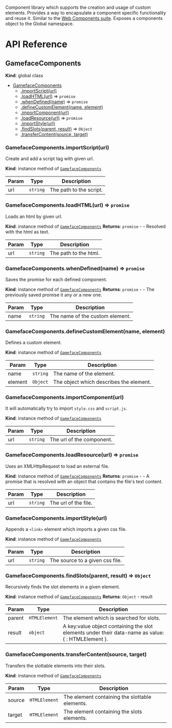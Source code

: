 <!--Copyright (c) Coherent Labs AD. All rights reserved. -->
Component library which supports the creation and usage of custom elements. Provides a way to encapsulate a component specific functionality and reuse it. Similar to the [Web Components suite](https://developer.mozilla.org/en-US/docs/Web/Web_Components). Exposes a components object to the Global namespace.


API Reference
===================

<a name="GamefaceComponents"></a>

## GamefaceComponents
**Kind**: global class

* [GamefaceComponents](#GamefaceComponents)
    * [.importScript(url)](#GamefaceComponents+importScript)
    * [.loadHTML(url)](#GamefaceComponents+loadHTML) => <code>promise</code>
    * [.whenDefined(name)](#GamefaceComponents+whenDefined) => <code>promise</code>
    * [.defineCustomElement(name, element)](#GamefaceComponents+defineCustomElement)
    * [.importComponent(url)](#GamefaceComponents+importComponent)
    * [.loadResource(url)](#GamefaceComponents+loadResource) => <code>promise</code>
    * [.importStyle(url)](#GamefaceComponents+importStyle)
    * [.findSlots(parent, result)](#GamefaceComponents+findSlots) => <code>Object</code>
    * [.transferContent(source, target)](#GamefaceComponents+transferContent)

<a name="GamefaceComponents+importScript"></a>

### GamefaceComponents.importScript(url)
Create and add a script tag with given url.

**Kind**: instance method of [<code>GamefaceComponents</code>](#GamefaceComponents)

| Param | Type | Description |
| --- | --- | --- |
| url | <code>string</code> | The path to the script. |

<a name="GamefaceComponents+loadHTML"></a>

### GamefaceComponents.loadHTML(url) => <code>promise</code>
Loads an html by given url.

**Kind**: instance method of [<code>GamefaceComponents</code>](#GamefaceComponents)
**Returns**: <code>promise</code> - - Resolved with the html as text.

| Param | Type | Description |
| --- | --- | --- |
| url | <code>string</code> | The path to the html. |

<a name="GamefaceComponents+whenDefined"></a>

### GamefaceComponents.whenDefined(name) => <code>promise</code>
Saves the promise for each defined component.

**Kind**: instance method of [<code>GamefaceComponents</code>](#GamefaceComponents)
**Returns**: <code>promise</code> - - The previously saved promise it any or a new one.

| Param | Type | Description |
| --- | --- | --- |
| name | <code>string</code> | The name of the custom element. |

<a name="GamefaceComponents+defineCustomElement"></a>

### GamefaceComponents.defineCustomElement(name, element)
Defines a custom element.

**Kind**: instance method of [<code>GamefaceComponents</code>](#GamefaceComponents)

| Param | Type | Description |
| --- | --- | --- |
| name | <code>string</code> | The name of the element. |
| element | <code>Object</code> | The object which describes the element. |

<a name="GamefaceComponents+importComponent"></a>

### GamefaceComponents.importComponent(url)
It will automatically try to import `style.css` and `script.js`.

**Kind**: instance method of [<code>GamefaceComponents</code>](#GamefaceComponents)

| Param | Type | Description |
| --- | --- | --- |
| url | <code>string</code> | The url of the component. |

<a name="GamefaceComponents+loadResource"></a>

### GamefaceComponents.loadResource(url) => <code>promise</code>
Uses an XMLHttpRequest to load an external file.

**Kind**: instance method of [<code>GamefaceComponents</code>](#GamefaceComponents)
**Returns**: <code>promise</code> - - A promise that is resolved with an object that contains the file's text content.

| Param | Type | Description |
| --- | --- | --- |
| url | <code>string</code> | The url of the file. |

<a name="GamefaceComponents+importStyle"></a>

### GamefaceComponents.importStyle(url)
Appends a `<link>` element which imports a given css file.

**Kind**: instance method of [<code>GamefaceComponents</code>](#GamefaceComponents)

| Param | Type | Description |
| --- | --- | --- |
| url | <code>string</code> | The source to a given css file. |

<a name="GamefaceComponents+findSlots"></a>

### GamefaceComponents.findSlots(parent, result) => <code>Object</code>
Recursively finds the slot elements in a given element.

**Kind**: instance method of [<code>GamefaceComponents</code>](#GamefaceComponents)
**Returns**: <code>Object</code> - result

| Param | Type | Description |
| --- | --- | --- |
| parent | <code>HTMLElement</code> | The element which is searched for slots. |
| result | <code>object</code> | A key:value object containing the slot elements under their data-name as value: { <my-slot-name>: HTMLElement }. |

<a name="GamefaceComponents+transferContent"></a>

### GamefaceComponents.transferContent(source, target)
Transfers the slottable elements into their slots.

**Kind**: instance method of [<code>GamefaceComponents</code>](#GamefaceComponents)

| Param | Type | Description |
| --- | --- | --- |
| source | <code>HTMLElement</code> | The element containing the slottable elements. |
| target | <code>HTMLElement</code> | The element containing the slots elements. |

